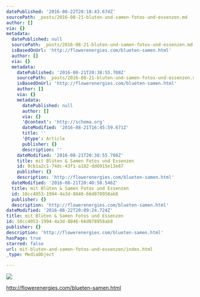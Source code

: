 ```yaml
---
datePublished: '2016-08-22T20:18:43.674Z'
sourcePath: _posts/2016-08-21-bluten-und-samen-fotos-und-essenzen.md
author: []
via: {}
metadata:
  datePublished: null
  sourcePath: _posts/2016-08-21-bluten-und-samen-fotos-und-essenzen.md
  isBasedOnUrl: 'http://flowerenergies.com/blueten-samen.html'
  author: []
  via: {}
  metadata:
    datePublished: '2016-08-21T20:38:55.708Z'
    sourcePath: _posts/2016-08-21-bluten-und-samen-fotos-und-essenzen.md
    isBasedOnUrl: 'http://flowerenergies.com/blueten-samen.html'
    author: []
    via: {}
    metadata:
      datePublished: null
      author: []
      via: {}
      '@context': 'http://schema.org'
      dateModified: '2016-08-21T16:45:59.671Z'
      title: ''
      '@type': Article
      publisher: {}
      description: ''
    dateModified: '2016-08-21T20:38:55.708Z'
    title: mit Blüten & Samen Fotos und Essenzen
    id: 9cb1a2c1-74dc-43f1-a182-dd6915e13e67
    publisher: {}
    description: 'http://flowerenergies.com/blueten-samen.html'
  dateModified: '2016-08-21T20:40:58.546Z'
  title: mit Blüten & Samen Fotos und Essenzen
  id: 18cc4053-1994-4a3d-8846-66d078958ab8
  publisher: {}
  description: 'http://flowerenergies.com/blueten-samen.html'
dateModified: '2016-08-22T20:09:24.724Z'
title: mit Blüten & Samen Fotos und Essenzen
id: 18cc4053-1994-4a3d-8846-66d078958ab8
publisher: {}
description: 'http://flowerenergies.com/blueten-samen.html'
hasPage: true
starred: false
url: mit-bluten-and-samen-fotos-und-essenzen/index.html
_type: MediaObject

---
```

![](https://the-grid-user-content.s3-us-west-2.amazonaws.com/66acbb4d-11f1-4d60-8ee7-74758483c83f.jpg)

http://flowerenergies.com/blueten-samen.html